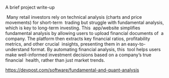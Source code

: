 A brief project write-up

‬  Many retail investors rely on technical analysis (charts and price movements) for short-term‬
‭ trading but struggle with fundamental analysis, which is key to long-term investing. This‬
‭ app/website simplifies fundamental analysis by allowing users to upload financial documents of‬
‭ a company. The platform then extracts key financial ratios, profitability metrics, and other crucial‬
‭ insights, presenting them in an easy-to-understand format. By automating financial analysis, this‬
‭ tool helps users make well-informed investment decisions based on a company’s true financial‬
‭ health, rather than just market trends.‬

https://devpost.com/software/fundamental-and-quant-analysis
